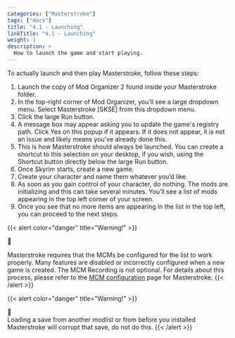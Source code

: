 ```yaml
---
categories: ["Masterstroke"]
tags: ["docs"] 
title: "4.1 - Launching"
linkTitle: "4.1 - Launching"
weight: 1
description: >
  How to launch the game and start playing.
---
```


To actually launch and then play Masterstroke, follow these steps:

1. Launch the copy of Mod Organizer 2 found inside your Masterstroke folder.
2. In the top-right corner of Mod Organizer, you’ll see a large dropdown menu. Select Masterstroke [SKSE] from this dropdown menu.
3. Click the large Run button.
4. A message box may appear asking you to update the game's registry path. Click Yes on this popup if it appears. If it does not appear, it is not an issue and likely means you've already done this.
5. This is how Masterstroke should always be launched. You can create a shortcut to this selection on your desktop, if you wish, using the Shortcut button directly below the large Run button.
6. Once Skyrim starts, create a new game.
7. Create your character and name them whatever you’d like.
8. As soon as you gain control of your character, do nothing. The mods are initializing and this can take several minutes. You’ll see a list of mods appearing in the top left corner of your screen.
9.  Once you see that no more items are appearing in the list in the top left, you can proceed to the next steps.

{{< alert color="danger" title="Warning!" >}}
<div class="alert-icon">🛑</div>

Masterstroke requires that the MCMs be configured for the list to work properly. Many features are disabled or incorrectly configured when a new game is created. The MCM Recording is not optional. For details about this process, please refer to the [MCM configuration](https://www.fgsmodlists.com/docs/masterstroke/post-install/mcm/) page for Masterstroke.
{{< /alert >}}

{{< alert color="danger" title="Warning!" >}}
<div class="alert-icon">🛑</div>
Loading a save from another modlist or from before you installed Masterstroke will corrupt that save, do not do this.
{{< /alert >}}
